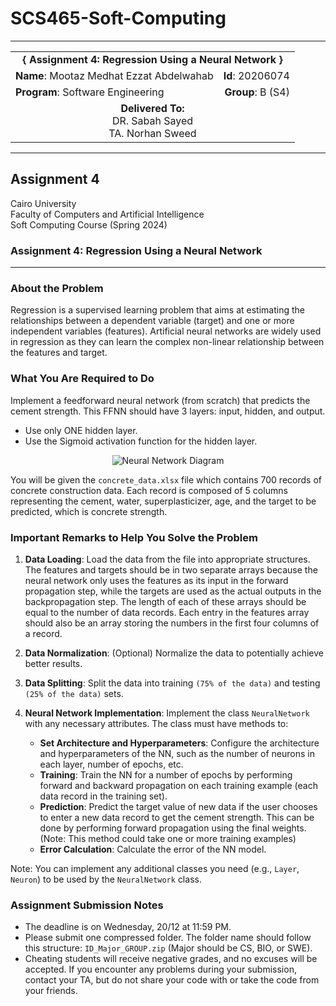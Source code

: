 # SCS465-Soft-Computing
---

<div align="center">
  <table width="100%">
    <tr>
      <td colspan="2" align="center"><strong>{ Assignment 4: Regression Using a Neural Network }</strong></td>
    </tr>
    <tr>
      <td align="left"><strong>Name</strong>: Mootaz Medhat Ezzat Abdelwahab</td>
      <td align="right"><strong>Id</strong>: 20206074</td>
    </tr>
    <tr>
      <td align="left"><strong>Program</strong>: Software Engineering</td>
      <td align="right"><strong>Group</strong>: B (S4)</td>
    </tr>
    <tr>
      <td align="center" colspan="2"><strong>Delivered To:</strong><br>DR. Sabah Sayed<br>TA. Norhan Sweed</td>
    </tr>
  </table>
</div>

---

## Assignment 4

Cairo University  
Faculty of Computers and Artificial Intelligence  
Soft Computing Course (Spring 2024) 

### Assignment 4: Regression Using a Neural Network

---

### About the Problem

Regression is a supervised learning problem that aims at estimating the relationships between a dependent variable (target) and one or more independent variables (features). Artificial neural networks are widely used in regression as they can learn the complex non-linear relationship between the features and target.

### What You Are Required to Do

Implement a feedforward neural network (from scratch) that predicts the cement strength. This FFNN should have 3 layers: input, hidden, and output.

- Use only ONE hidden layer.
- Use the Sigmoid activation function for the hidden layer.

<div align="center">
  <img src="https://github.com/user-attachments/assets/b92251ed-bd31-4da4-9a54-032c88ca908c" alt="Neural Network Diagram">
</div>

You will be given the `concrete_data.xlsx` file which contains 700 records of concrete construction data. Each record is composed of 5 columns representing the cement, water, superplasticizer, age, and the target to be predicted, which is concrete strength.

### Important Remarks to Help You Solve the Problem

1. **Data Loading**: Load the data from the file into appropriate structures. The features and targets should be in two separate arrays because the neural network only uses the features as its input in the forward propagation step, while the targets are used as the actual outputs in the backpropagation step. The length of each of these arrays should be equal to the number of data records. Each entry in the features array should also be an array storing the numbers in the first four columns of a record.
   
2. **Data Normalization**: (Optional) Normalize the data to potentially achieve better results.

3. **Data Splitting**: Split the data into training `(75% of the data)` and testing `(25% of the data)` sets.

4. **Neural Network Implementation**: Implement the class `NeuralNetwork` with any necessary attributes. The class must have methods to:
   - **Set Architecture and Hyperparameters**: Configure the architecture and hyperparameters of the NN, such as the number of neurons in each layer, number of epochs, etc.
   - **Training**: Train the NN for a number of epochs by performing forward and backward propagation on each training example (each data record in the training set).
   - **Prediction**: Predict the target value of new data if the user chooses to enter a new data record to get the cement strength. This can be done by performing forward propagation using the final weights. (Note: This method could take one or more training examples)
   - **Error Calculation**: Calculate the error of the NN model.

Note: You can implement any additional classes you need (e.g., `Layer`, `Neuron`) to be used by the `NeuralNetwork` class.

### Assignment Submission Notes

- The deadline is on Wednesday, 20/12 at 11:59 PM.
- Please submit one compressed folder. The folder name should follow this structure: `ID_Major_GROUP.zip` (Major should be CS, BIO, or SWE).
- Cheating students will receive negative grades, and no excuses will be accepted. If you encounter any problems during your submission, contact your TA, but do not share your code with or take the code from your friends.
